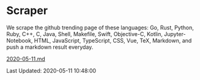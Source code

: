 # Scraper

We scrape the github trending page of these languages: Go, Rust, Python, Ruby, C++, C, Java, Shell, Makefile, Swift, Objective-C, Kotlin, Jupyter-Notebook, HTML, JavaScript, TypeScript, CSS, Vue, TeX, Markdown, and push a markdown result everyday.

[2020-05-11.md](https://github.com/yangwenmai/Scraper/blob/master/2020-05-11.md)

Last Updated: 2020-05-11 10:48:00